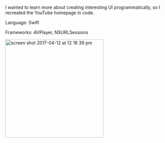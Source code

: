 I wanted to learn more about creating interesting UI programmatically, so I recreated the YouTube homepage in code.

Language: Swift

Frameworks: AVPlayer, NSURLSessions

<img width="310" alt="screen shot 2017-04-12 at 12 16 39 pm" src="https://cloud.githubusercontent.com/assets/21972121/24975326/1b8930f8-1f7a-11e7-9cdd-3f76127d63b2.png">

